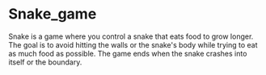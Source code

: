 # Snake_game
Snake is a game where you control a snake that eats food to grow longer. The goal is to avoid hitting the walls or the snake's body while trying to eat as much food as possible. The game ends when the snake crashes into itself or the boundary.
